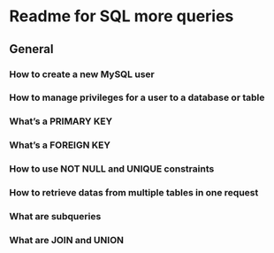 # Readme for SQL more queries
## General

### How to create a new MySQL user
### How to manage privileges for a user to a database or table
### What’s a PRIMARY KEY
### What’s a FOREIGN KEY
### How to use NOT NULL and UNIQUE constraints
### How to retrieve datas from multiple tables in one request
### What are subqueries
### What are JOIN and UNION
